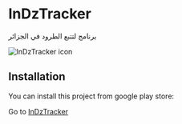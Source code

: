 # InDzTracker
برنامج لتتبع الطرود في الجزائر

 <img src="https://play-lh.googleusercontent.com/u_sw4fWODUbKoTS4ES4Gkvpcu5Du8scGTSiby9v_IE2i9LzD0gjuGlkYRE1GbLb6sw=w240-h480-rw" alt="InDzTracker icon">

## Installation

You can install this project from google play store:

 <p>Go to <a href="https://play.google.com/store/apps/details?id=com.barbary.InDzTracker">InDzTracker</a></p>
